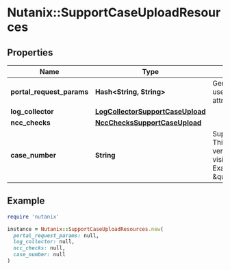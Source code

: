 # Nutanix::SupportCaseUploadResources

## Properties

| Name | Type | Description | Notes |
| ---- | ---- | ----------- | ----- |
| **portal_request_params** | **Hash&lt;String, String&gt;** | Generic key value pair used for custom attributes. | [optional] |
| **log_collector** | [**LogCollectorSupportCaseUpload**](LogCollectorSupportCaseUpload.md) |  | [optional] |
| **ncc_checks** | [**NccChecksSupportCaseUpload**](NccChecksSupportCaseUpload.md) |  | [optional] |
| **case_number** | **String** | Support Case Number. This is the pretty version of case as visible to the user. Example \&quot;00151752\&quot;  | [optional] |

## Example

```ruby
require 'nutanix'

instance = Nutanix::SupportCaseUploadResources.new(
  portal_request_params: null,
  log_collector: null,
  ncc_checks: null,
  case_number: null
)
```


